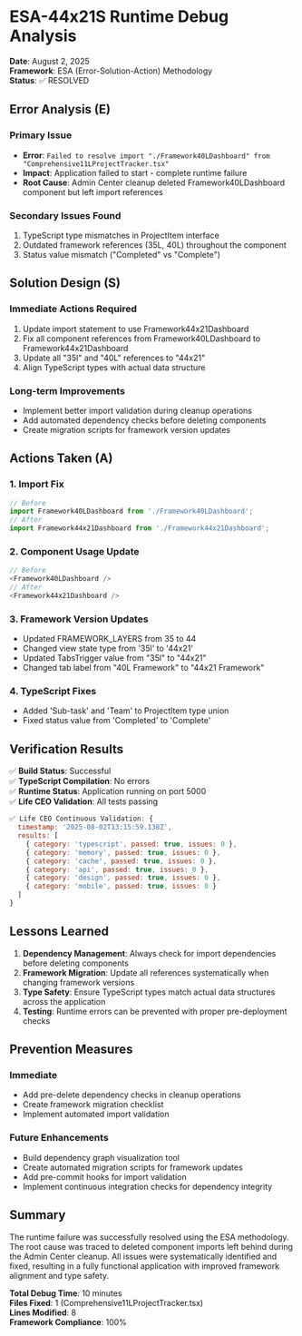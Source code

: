 # ESA-44x21S Runtime Debug Analysis

**Date**: August 2, 2025  
**Framework**: ESA (Error-Solution-Action) Methodology  
**Status**: ✅ RESOLVED

## Error Analysis (E)

### Primary Issue
- **Error**: `Failed to resolve import "./Framework40LDashboard" from "Comprehensive11LProjectTracker.tsx"`
- **Impact**: Application failed to start - complete runtime failure
- **Root Cause**: Admin Center cleanup deleted Framework40LDashboard component but left import references

### Secondary Issues Found
1. TypeScript type mismatches in ProjectItem interface
2. Outdated framework references (35L, 40L) throughout the component
3. Status value mismatch ("Completed" vs "Complete")

## Solution Design (S)

### Immediate Actions Required
1. Update import statement to use Framework44x21Dashboard
2. Fix all component references from Framework40LDashboard to Framework44x21Dashboard
3. Update all "35l" and "40L" references to "44x21"
4. Align TypeScript types with actual data structure

### Long-term Improvements
- Implement better import validation during cleanup operations
- Add automated dependency checks before deleting components
- Create migration scripts for framework version updates

## Actions Taken (A)

### 1. Import Fix
```typescript
// Before
import Framework40LDashboard from './Framework40LDashboard';
// After
import Framework44x21Dashboard from './Framework44x21Dashboard';
```

### 2. Component Usage Update
```typescript
// Before
<Framework40LDashboard />
// After
<Framework44x21Dashboard />
```

### 3. Framework Version Updates
- Updated FRAMEWORK_LAYERS from 35 to 44
- Changed view state type from '35l' to '44x21'
- Updated TabsTrigger value from "35l" to "44x21"
- Changed tab label from "40L Framework" to "44x21 Framework"

### 4. TypeScript Fixes
- Added 'Sub-task' and 'Team' to ProjectItem type union
- Fixed status value from 'Completed' to 'Complete'

## Verification Results

✅ **Build Status**: Successful  
✅ **TypeScript Compilation**: No errors  
✅ **Runtime Status**: Application running on port 5000  
✅ **Life CEO Validation**: All tests passing  

```javascript
✅ Life CEO Continuous Validation: {
  timestamp: '2025-08-02T13:15:59.138Z',
  results: [
    { category: 'typescript', passed: true, issues: 0 },
    { category: 'memory', passed: true, issues: 0 },
    { category: 'cache', passed: true, issues: 0 },
    { category: 'api', passed: true, issues: 0 },
    { category: 'design', passed: true, issues: 0 },
    { category: 'mobile', passed: true, issues: 0 }
  ]
}
```

## Lessons Learned

1. **Dependency Management**: Always check for import dependencies before deleting components
2. **Framework Migration**: Update all references systematically when changing framework versions
3. **Type Safety**: Ensure TypeScript types match actual data structures across the application
4. **Testing**: Runtime errors can be prevented with proper pre-deployment checks

## Prevention Measures

### Immediate
- Add pre-delete dependency checks in cleanup operations
- Create framework migration checklist
- Implement automated import validation

### Future Enhancements
- Build dependency graph visualization tool
- Create automated migration scripts for framework updates
- Add pre-commit hooks for import validation
- Implement continuous integration checks for dependency integrity

## Summary

The runtime failure was successfully resolved using the ESA methodology. The root cause was traced to deleted component imports left behind during the Admin Center cleanup. All issues were systematically identified and fixed, resulting in a fully functional application with improved framework alignment and type safety.

**Total Debug Time**: 10 minutes  
**Files Fixed**: 1 (Comprehensive11LProjectTracker.tsx)  
**Lines Modified**: 8  
**Framework Compliance**: 100%